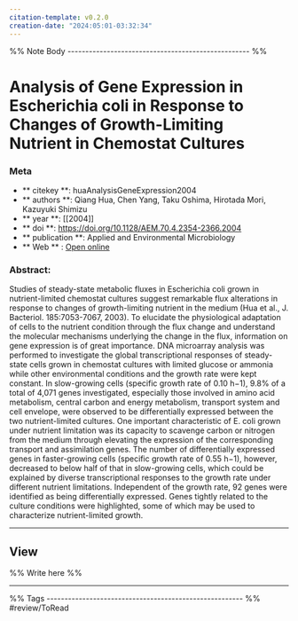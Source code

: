 ```yaml
---
citation-template: v0.2.0
creation-date: "2024:05:01-03:32:34"
---
```


%% Note Body --------------------------------------------------- %%
# Analysis of Gene Expression in Escherichia coli in Response to Changes of Growth-Limiting Nutrient in Chemostat Cultures

### Meta
- ** citekey **: huaAnalysisGeneExpression2004
- ** authors **: Qiang Hua, Chen Yang, Taku Oshima, Hirotada Mori, Kazuyuki Shimizu
- ** year **: [[2004]]
- ** doi **: https://doi.org/10.1128/AEM.70.4.2354-2366.2004
- ** publication **: Applied and Environmental Microbiology
- ** Web ** : [Open online](https://aem.asm.org/content/70/4/2354)


### Abstract:
Studies of steady-state metabolic fluxes in Escherichia coli grown in nutrient-limited chemostat cultures suggest remarkable flux alterations in response to changes of growth-limiting nutrient in the medium (Hua et al., J. Bacteriol. 185:7053-7067, 2003). To elucidate the physiological adaptation of cells to the nutrient condition through the flux change and understand the molecular mechanisms underlying the change in the flux, information on gene expression is of great importance. DNA microarray analysis was performed to investigate the global transcriptional responses of steady-state cells grown in chemostat cultures with limited glucose or ammonia while other environmental conditions and the growth rate were kept constant. In slow-growing cells (specific growth rate of 0.10 h−1), 9.8% of a total of 4,071 genes investigated, especially those involved in amino acid metabolism, central carbon and energy metabolism, transport system and cell envelope, were observed to be differentially expressed between the two nutrient-limited cultures. One important characteristic of E. coli grown under nutrient limitation was its capacity to scavenge carbon or nitrogen from the medium through elevating the expression of the corresponding transport and assimilation genes. The number of differentially expressed genes in faster-growing cells (specific growth rate of 0.55 h−1), however, decreased to below half of that in slow-growing cells, which could be explained by diverse transcriptional responses to the growth rate under different nutrient limitations. Independent of the growth rate, 92 genes were identified as being differentially expressed. Genes tightly related to the culture conditions were highlighted, some of which may be used to characterize nutrient-limited growth.

___

## View

%% Write here %%





___
%% Tags  ------------------------------------------------------- %%
#review/ToRead